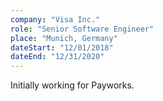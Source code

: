 ```yaml
---
company: "Visa Inc."
role: "Senior Software Engineer"
place: "Munich, Germany"
dateStart: "12/01/2018"
dateEnd: "12/31/2020"
---
```


Initially working for Payworks.
